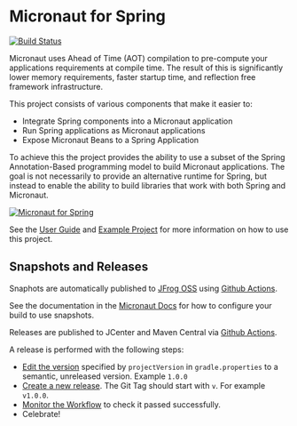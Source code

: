 # Micronaut for Spring


[![Build Status](https://travis-ci.org/micronaut-projects/micronaut-spring.svg?branch=master)](https://travis-ci.org/micronaut-projects/micronaut-spring)

Micronaut uses Ahead of Time (AOT) compilation to pre-compute your applications requirements at compile time. The result of this is significantly lower memory requirements, faster startup time, and reflection free framework infrastructure.

This project consists of various components that make it easier to:

* Integrate Spring components into a Micronaut application
* Run Spring applications as Micronaut applications
* Expose Micronaut Beans to a Spring Application

To achieve this the project provides the ability to use a subset of the Spring Annotation-Based programming model to build Micronaut applications. The goal is not necessarily to provide an alternative runtime for Spring, but instead to enable the ability to build libraries that work with both Spring and Micronaut.

[![Micronaut for Spring](https://img.youtube.com/vi/JvzD2SEw0-E/0.jpg)](https://www.youtube.com/watch?v=JvzD2SEw0-E)

See the [User Guide](https://micronaut-projects.github.io/micronaut-spring/latest/guide/index.html) and [Example Project](https://github.com/micronaut-projects/micronaut-spring/tree/master/examples/greeting-service) for more information on how to use this project.

## Snapshots and Releases

Snaphots are automatically published to [JFrog OSS](https://oss.jfrog.org/artifactory/oss-snapshot-local/) using [Github Actions](https://github.com/micronaut-projects/micronaut-spring/actions).

See the documentation in the [Micronaut Docs](https://docs.micronaut.io/latest/guide/index.html#usingsnapshots) for how to configure your build to use snapshots.

Releases are published to JCenter and Maven Central via [Github Actions](https://github.com/micronaut-projects/micronaut-spring/actions).

A release is performed with the following steps:

* [Edit the version](https://github.com/micronaut-projects/micronaut-spring/edit/master/gradle.properties) specified by `projectVersion` in `gradle.properties` to a semantic, unreleased version. Example `1.0.0`
* [Create a new release](https://github.com/micronaut-projects/micronaut-spring/releases/new). The Git Tag should start with `v`. For example `v1.0.0`.
* [Monitor the Workflow](https://github.com/micronaut-projects/micronaut-spring/actions?query=workflow%3ARelease) to check it passed successfully.
* Celebrate!